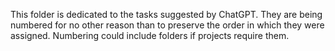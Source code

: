 This folder is dedicated to the tasks suggested by ChatGPT. They are being numbered for no other reason than to preserve the order in which they were assigned. Numbering could include folders if projects require them. 
